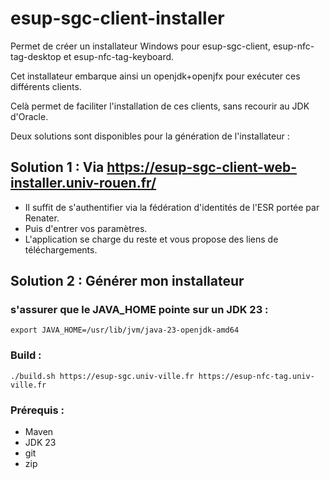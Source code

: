 # esup-sgc-client-installer
Permet de créer un installateur Windows pour esup-sgc-client, esup-nfc-tag-desktop et esup-nfc-tag-keyboard.

Cet installateur embarque ainsi un openjdk+openjfx pour exécuter ces différents clients.

Celà permet de faciliter l'installation de ces clients, sans recourir au JDK d'Oracle.

Deux solutions sont disponibles pour la génération de l'installateur :

## Solution 1 : Via https://esup-sgc-client-web-installer.univ-rouen.fr/

* Il suffit de s'authentifier via la fédération d'identités de l'ESR portée par Renater.
* Puis d'entrer vos paramètres.
* L'application se charge du reste et vous propose des liens de téléchargements.

## Solution 2 : Générer mon installateur

### s'assurer que le JAVA_HOME pointe sur un JDK 23 :
```
export JAVA_HOME=/usr/lib/jvm/java-23-openjdk-amd64
```

### Build :
```
./build.sh https://esup-sgc.univ-ville.fr https://esup-nfc-tag.univ-ville.fr
```

### Prérequis :
* Maven
* JDK 23
* git
* zip
